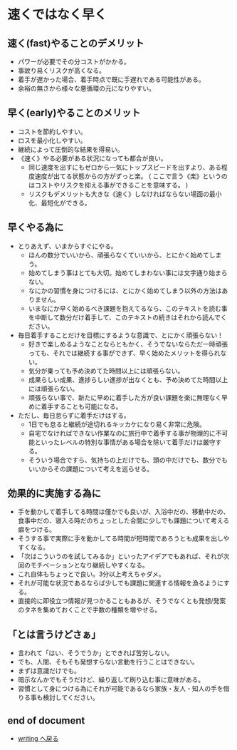 # 速くではなく早く

## 速く(fast)やることのデメリット

- パワーが必要でその分コストがかかる。
- 事故り易くリスクが高くなる。
- 着手が遅かった場合、着手時点で既に手遅れである可能性がある。
- 余裕の無さから様々な悪循環の元になりやすい。

## 早く(early)やることのメリット

- コストを節約しやすい。
- ロスを最小化しやすい。
- 継続によって圧倒的な結果を得易い。
- 《速く》やる必要がある状況になっても都合が良い。
  - 同じ速度を出すにもゼロから一気にトップスピードを出すより、ある程度速度が出てる状態からの方がずっと楽。 ( ここで言う《楽》というのはコストやリスクを抑える事ができることを意味する。 )
  - リスクもデメリットも大きな《速く》しなければならない場面の最小化、最短化ができる。

## 早くやる為に

- とりあえず、いまからすぐにやる。
  - ほんの数分でいいから、頑張らなくていいから、とにかく始めてしまう。
  - 始めてしまう事はとても大切。始めてしまわない事には文字通り始まらない。
  - なにかの習慣を身につけるには、とにかく始めてしまう以外の方法はありません。
  - いまなにか早く始めるべき課題を抱えてるなら、このテキストを読む事を中断して数分だけ着手して、このテキストの続きはそれから読んでください。
- 毎日着手することだけを目標にするような意識で、とにかく頑張らない！
  - 好きで楽しめるようなことならともかく、そうでないならただ一時頑張っても、それでは継続する事ができず、早く始めたメリットを得られない。
  - 気分が乗っても予め決めてた時間以上には頑張らない。
  - 成果らしい成果、進捗らしい進捗が出なくとも、予め決めてた時間以上には頑張らない。
  - 頑張らない事で、新たに早めに着手した方が良い課題を楽に無理なく早めに着手することも可能になる。
- ただし、毎日怠らずに着手だけはする。
  - 1日でも怠ると継続が途切れるキッカケになり易く非常に危険。
  - 自宅でなければできない作業なのに旅行中で着手する事が物理的に不可能といったレベルの特別な事情がある場合を除いて着手だけは厳守する。
  - そういう場合ですら、気持ちの上だけでも、頭の中だけでも、数分でもいいからその課題について考えを巡らせる。

## 効果的に実施する為に

- 手を動かして着手してる時間は僅かでも良いが、入浴中だの、移動中だの、食事中だの、寝入る時だのちょっとした合間に少しでも課題について考える癖をつける。
- そうする事で実際に手を動かしてる時間が短時間であろうとも成果を出しやすくなる。
- 「次はこういうのを試してみるか」といったアイデアでもあれば、それが次回のモチベーションとなり継続しやすくなる。
- これ自体もちょっとで良い。3分以上考えちゃダメ。
- それが可能な状況であるならば少しでも課題に関連する情報を漁るようにする。
- 直接的に即役立つ情報が見つかることもあるが、そうでなくとも発想/発案のタネを集めておくことで手数の種類を増やせる。

## 「とは言うけどさぁ」

- 言われて「はい、そうでうか」とできれば苦労しない。
- でも、人間、そもそも発想すらない言動を行うことはできない。
- まずは意識だけでも。
- 暗示なんかでもそうだけど、繰り返して刷り込む事に意味がある。
- 習慣として身につける為にそれが可能であるなら家族・友人・知人の手を借りる事も検討してください。

## end of document

- [writing へ戻る](../index.md)

